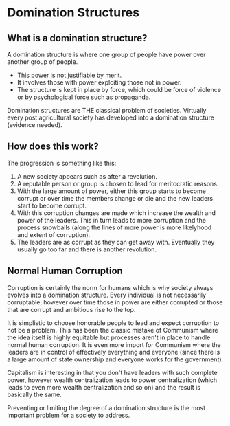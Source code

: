 ---
---

# Domination Structures

## What is a domination structure?

A domination structure is where one group of people have power over another group of people.

* This power is not justifiable by merit.
* It involves those with power exploiting those not in power.
* The structure is kept in place by force, which could be force of violence or by psychological force such as propaganda.

Domination structures are THE classical problem of societies. Virtually every post agricultural society has developed into a domination structure (evidence needed).

## How does this work?

The progression is something like this:

1. A new society appears such as after a revolution.
2. A reputable person or group is chosen to lead for meritocratic reasons.
3. With the large amount of power, either this group starts to become corrupt or over time the members change or die and the new leaders start to become corrupt.
4. With this corruption changes are made which increase the wealth and power of the leaders. This in turn leads to more corruption and the process snowballs (along the lines of more power is more likelyhood and extent of corruption).
5. The leaders are as corrupt as they can get away with. Eventually they usually go too far and there is another revolution.


## Normal Human Corruption

Corruption is certainly the norm for humans which is why society always evolves into a domination structure. Every individual is not necessarily corruptable, however over time those in power are either corrupted or those that are corrupt and ambitious rise to the top.

It is simplistic to choose honorable people to lead and expect corruption to not be a problem. This has been the classic mistake of Communism where the idea itself is highly equitable but processes aren't in place to handle normal human corruption. It is even more import for Communism where the leaders are in control of effectively everything and everyone (since there is a large amount of state ownership and everyone works for the government).

Capitalism is interesting in that you don't have leaders with such complete power, however wealth centralization leads to power centralization (which leads to even more wealth centralization and so on) and the result is basically the same.

Preventing or limiting the degree of a domination structure is the most important problem for a society to address.
